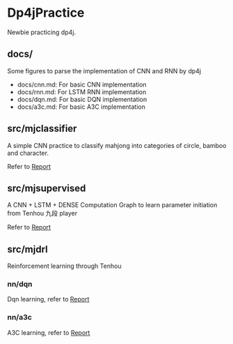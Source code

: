 # Dp4jPractice
Newbie practicing dp4j.

## docs/
Some figures to parse the implementation of CNN and RNN by dp4j
* docs/cnn.md: For basic CNN implementation
* docs/rnn.md: For LSTM RNN implementation
* docs/dqn.md: For basic DQN implementation
* docs/a3c.md: For basic A3C implementation

## src/mjclassifier
A simple CNN practice to classify mahjong into categories of circle, bamboo and character.

Refer to [Report](src/main/java/dp4jpractice/org/mjclassifier/Tuning.md)

## src/mjsupervised
A CNN + LSTM + DENSE Computation Graph to learn parameter initiation from Tenhou 九段 player

Refer to [Report](src/main/java/dp4jpractice/org/mjsupervised/Report.md)

## src/mjdrl
Reinforcement learning through Tenhou

### nn/dqn
Dqn learning, refer to [Report](src/main/java/dp4jpractice/org/mjdrl/DqnReport.md)

### nn/a3c
A3C learning, refer to [Report](src/main/java/dp4jpractice/org/mjdrl/A3CReport.md)
